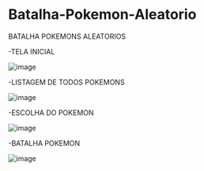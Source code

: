 # Batalha-Pokemon-Aleatorio
BATALHA POKEMONS ALEATORIOS


-TELA INICIAL

![image](https://user-images.githubusercontent.com/103529259/173883854-94fba786-a817-4bf7-8618-4358455ea9f0.png)

-LISTAGEM DE TODOS POKEMONS

![image](https://user-images.githubusercontent.com/103529259/173883937-f971d9cc-9c6c-42f4-9d80-e45b7216e93a.png)

-ESCOLHA DO POKEMON 

![image](https://user-images.githubusercontent.com/103529259/173884045-64a85625-2338-4881-bc3b-473fa9c54d44.png)


-BATALHA POKEMON

![image](https://user-images.githubusercontent.com/103529259/173884126-b9992cd9-3d17-4e62-861b-02437c749ed8.png)
